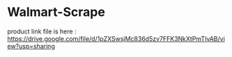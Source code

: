 # Walmart-Scrape

product link file is here : https://drive.google.com/file/d/1pZXSwsjMc836d5zv7FFK3NkXtPmTIvAB/view?usp=sharing